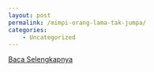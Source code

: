 ```yaml
---
layout: post
permalink: /mimpi-orang-lama-tak-jumpa/
categories:
    - Uncategorized
---
```


[Baca Selengkapnya](/04)